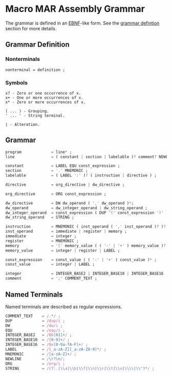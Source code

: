 # Macro MAR Assembly Grammar

The grammar is defined in an [EBNF](https://en.wikipedia.org/wiki/Extended_Backus%E2%80%93Naur_form)-like form. See the [grammar defintion](#grammar-definition) section for more details.

## Grammar Definition

### Nonterminals
```
nonterminal = definition ;
```

### Symbols
```
x? - Zero or one occurrence of x.
x+ - One or more occurrences of x.
x* - Zero or more occurrences of x.

( ... ) - Grouping.
' ... ' - String terminal.

| - Alteration.
```

## Grammar
```dart
program             = line* ;
line                = ( constant | section | labelable )? comment? NEWLINE ;

constant            = LABEL EQU const_expression ;
section             = '.' MNEMONIC ;
labelable           = ( LABEL ':' )? ( instruction | directive ) ;

directive           = org_directive | dw_directive ;

org_directive       = ORG const_expression ;

dw_directive        = DW dw_operand ( ',' dw_operand )*;
dw_operand          = dw_integer_operand | dw_string_operand ;
dw_integer_operand  = const_expression ( DUP '(' const_expression ')' )? ;
dw_string_operand   = STRING ;

instruction         = MNEMONIC ( inst_operand ( ',' inst_operand )? )? ;
inst_operand        = immediate | register | memory ;
immediate           = integer ;
register            = MNEMONIC ;
memory              = '[' memory_value ( ( '-' | '+' ) memory_value )? ']' ;
memory_value        = integer | register | LABEL ;

const_expression    = const_value ( ( '-' | '+' ) const_value )* ;
const_value         = integer | LABEL ;

integer             = INTEGER_BASE2 | INTEGER_BASE10 | INTEGER_BASE16 ;
comment             = ';' COMMENT_TEXT ;
```

## Named Terminals
Named terminals are described as regular expressions.

```javascript
COMMENT_TEXT    = /.*/ ;
DUP             = /dup/i ;
DW              = /dw/i ;
EQU             = /equ/i ;
INTEGER_BASE2   = /0b[01]+/ ;
INTEGER_BASE10  = /[0-9]+/ ;
INTEGER_BASE16  = /0x[0-9a-fA-F]+/ ;
LABEL           = /[_a-zA-Z][_a-zA-Z0-9]*/ ;
MNEMONIC        = /[a-zA-Z]+/ ;
NEWLINE         = /\r?\n/;
ORG             = /org/i ;
STRING          = /(?:.|\\a|\\b|\\f|\\n|\\r|\\t|\\v|\\\\|\\")*/ ;
```